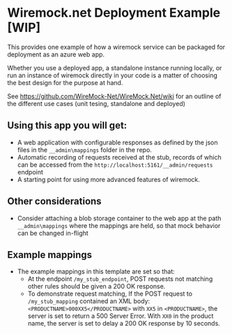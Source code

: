 # Wiremock.net Deployment Example [WIP]

This provides one example of how a wiremock service can be packaged for deployment as an azure web app.

Whether you use a deployed app, a standalone instance running locally, or run an instance of wiremock directly in your code is a matter of choosing the best design for the purpose at hand.

See https://github.com/WireMock-Net/WireMock.Net/wiki for an outline of the different use cases (unit tesing, standalone and deployed)

## 

## Using this app you will get:
- A web application with configurable responses as defined by the json files in the `__admin\mappings` folder in the repo.
- Automatic recording of requests received at the stub, records of which can be accessed from the `http://localhost:5161/__admin/requests` endpoint
- A starting point for using more advanced features of wiremock.

## Other considerations
- Consider attaching a blob storage container to the web app at the path `__admin\mappings` where the mappings are held, so that mock behavior can be changed in-flight 

## Example mappings

- The example mappings in this template are set so that:
    - At the endpoint `/my_stub_endpoint`, POST requests not matching other rules should be given a 200 OK response. 
    - To demonstrate request matching, If the POST request to `/my_stub_mapping` contained an XML body:
        `<PRODUCTNAME>000XX5</PRODUCTNAME>` with `XX5` in `<PRODUCTNAME>`, the server is set to return a 500 Server Error.  With `XX0` in the product name, the server is set to delay a 200 OK response by 10 seconds.

